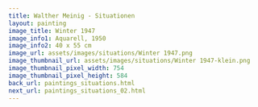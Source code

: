 ```yaml
---
title: Walther Meinig - Situationen
layout: painting
image_title: Winter 1947
image_info1: Aquarell, 1950
image_info2: 40 x 55 cm
image_url: assets/images/situations/Winter 1947.png
image_thumbnail_url: assets/images/situations/Winter 1947-klein.png
image_thumbnail_pixel_width: 754
image_thumbnail_pixel_height: 584
back_url: paintings_situations.html
next_url: paintings_situations_02.html
---
```


